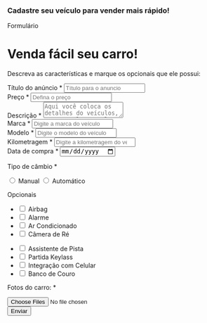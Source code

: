 <!DOCTYPE html>
<html lang="en">
<head>
    <meta charset="UTF-8">
    <meta name="viewport" content="width=device-width, initial-scale=1.0">
    <title>Venda seu carro</title>
    <link rel="stylesheet" href="css/styles.css">
</head>
<body>
    <div class="container">
        <div class="header">
            <h3>Cadastre seu veículo para vender mais rápido!</h3>
        </div>
        <div class="form-container">
            <div class="form-header">
                <p>Formulário</p>
            </div>
            <div class="form-body">
                <h1 class="from-title">Venda fácil seu carro!</h1>
                <p>
                    Descreva as características e marque os opcionais que ele possui:
                </p>
                <form>
                    <div class="box-input">
                        <label for="title">
                            Título do anúncio <span class="required-field">*</span></label>
                            <input 
                            type="text"
                            name="title"
                            id="title"
                            class="block"
                            placeholder="Título para o anuncio"
                            minlength="1"
                            maxlength="20"
                            required
                            />
                    </div>
                    <div class="box-input">
                        <label for="price">
                            Preço <span class="required-field">*</span></label>
                            <input 
                            type="number"
                            name="price"
                            id="price"
                            class="block"
                            placeholder="Defina o preço"
                            required
                            />
                    </div>
                    <div class="box-input">
                        <label for="price">
                            Descrição <span class="required-field">*</span></label>
                            <textarea name="description" id="description" class="block" placeholder="Aqui você coloca os detalhes do veículos, por exemplo: se ele tem algum arranhão"></textarea>
                         <div class="box-input">
                        <label for="brand">
                            Marca <span class="required-field">*</span></label>
                            <input 
                            type="text"
                            name="brand"
                            id="brand"
                            class="block"
                            placeholder="Digite a marca do veículo"
                            required
                            />
                    </div>
                    <div class="box-input">
                        <label for="model">
                            Modelo <span class="required-field">*</span></label>
                            <input 
                            type="text"
                            name="model"
                            id="model"
                            class="block"
                            placeholder="Digite o modelo do veículo"
                            required
                            />
                    </div>
                    <div class="box-input">
                        <label for="mileage">
                            Kilometragem <span class="required-field">*</span></label>
                            <input 
                            type="number"
                            name="mileage"
                            id="mileage"
                            class="block"
                            placeholder="Digite a kilometragem do veículo"
                            required
                            />
                    </div>
                    <div class="box-input">
                        <label for="purchase_date">
                            Data de compra <span class="required-field">*</span></label>
                            <input 
                            type="date"
                            name="purchase_date"
                            id="purchase_date"
                            class="block"                            
                            required
                            />
                    </div>
                        <div class="box-input">
                        <p>Tipo de câmbio <span class="required-field">*</span></p>
                           <input type="radio" id="manual" name="gear">
                           <label for="manual">Manual</label>
                           <input type="radio" id="auto" name="gear">
                           <label for="manual">Automático</label>
                    </div>
                        <div class="optinal-box">
                        <p>Opcionais</p>
                           <ul class="optional-list">
                            <li>
                                <input type="checkbox" id="airbag" name="optional []" value="airbag">
                                <label for="airbag">Airbag</label>
                            </li>
                            <li>
                                <input type="checkbox" id="alarm" name="optional []" value="alarm">
                                <label for="alarm">Alarme</label>
                            </li>
                            <li>
                                <input type="checkbox" id="ac" name="optional []" value="ac">
                                <label for="ac">Ar Condicionado</label>
                            </li>
                            <li>
                                <input type="checkbox" id="reverse_camera" name="optional []" value="reverse_camera">
                                <label for="reverse_camera">Câmera de Ré</label>
                            </li>
                           </ul>
                    </div>
                    <div class="optinal-box">
                           <ul class="optional-list">
                            <li>
                                <input type="checkbox" id="lane_assist" name="optional []" value="lane_assist">
                                <label for="lane_assist">Assistente de Pista</label>
                            </li>
                            <li>
                                <input type="checkbox" id="keyless" name="optional []" value="keyless">
                                <label for="keyless">Partida Keylass</label>
                            </li>
                            <li>
                                <input type="checkbox" id="smartphone" name="optional []" value="smartphone">
                                <label for="smartphone">Integração com Celular</label>
                            </li>
                            <li>
                                <input type="checkbox" id="leather_seat" name="optional []" value="leather_seat">
                                <label for="leather_seat">Banco de Couro</label>
                            </li>
                           </ul>
                    </div>
                    <div class="box-input">
                        <p>Fotos do carro: <span class="required-field">*</span></p>
                        <input type="file" multiple accept="image/png, image/jpg" id="images" name="images" required>
                    </div>
                        <input type="submit" value="Enviar" class="btn-submit" />
                </form>
            </div>
         </div>
    </div>
</body>
</html>
